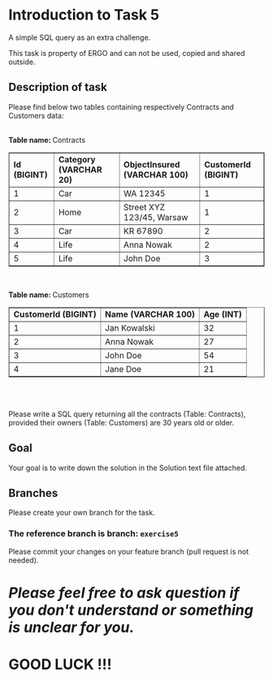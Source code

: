 # Introduction to Task 5
A simple SQL query as an extra challenge.

This task is property of ERGO and can not be used, copied and shared outside.
## Description of task

Please find below two tables containing respectively Contracts and Customers data: <br><br>

<b>Table name: </b>Contracts<br>
<table border="1">
  <tr>
    <td ><b>Id (BIGINT)</b></td>
    <td><b>Category (VARCHAR 20)</b></td>
    <td><b>ObjectInsured (VARCHAR 100)</b></td>
    <td><b>CustomerId (BIGINT)</b></td>
  </tr>
  <tr>
    <td>1</td>
    <td>Car</td>
    <td>WA 12345</td>
    <td>1</td>
  </tr>
  <tr>
    <td>2</td>
    <td>Home</td>
    <td>Street XYZ 123/45, Warsaw</td>
    <td>1</td>
  </tr>
  <tr>
    <td>3</td>
    <td>Car</td>
    <td>KR 67890</td>
    <td>2</td>
  </tr>
  <tr>
    <td>4</td>
    <td>Life</td>
    <td>Anna Nowak</td>
    <td>2</td>
  </tr>
  <tr>
    <td>5</td>
    <td>Life</td>
    <td>John Doe</td>
    <td>3</td>
  </tr>
</table><br>

<b>Table name: </b>Customers<br>
<table border="1">
  <tr>
    <td ><b>CustomerId (BIGINT)</b></td>
    <td><b>Name (VARCHAR 100)</b></td>
    <td><b>Age (INT)</b></td>
  </tr>
  <tr>
    <td>1</td>
    <td>Jan Kowalski</td>
    <td>32</td>
  </tr>
  <tr>
    <td>2</td>
    <td>Anna Nowak</td>
    <td>27</td>
  </tr>
  <tr>
    <td>3</td>
    <td>John Doe</td>
    <td>54</td>
  </tr>
  <tr>
    <td>4</td>
    <td>Jane Doe</td>
    <td>21</td>
  </tr>
</table><br><br>

Please write a SQL query returning all the contracts (Table: Contracts), provided their owners (Table: Customers) are 30 years old or older.

## Goal
Your goal is to write down the solution in the Solution text file attached.

## Branches
Please create your own branch for the task.

### **The reference branch is branch: `exercise5`**
Please commit your changes on your feature branch (pull request is not needed).

# _Please feel free to ask question if you don't understand or something is unclear for you._
# **GOOD LUCK !!!**
